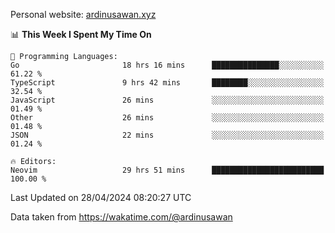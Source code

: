 Personal website: [ardinusawan.xyz](https://ardinusawan.xyz)

<!--START_SECTION:waka-->
📊 **This Week I Spent My Time On** 

```text
💬 Programming Languages: 
Go                       18 hrs 16 mins      ███████████████░░░░░░░░░░   61.22 % 
TypeScript               9 hrs 42 mins       ████████░░░░░░░░░░░░░░░░░   32.54 % 
JavaScript               26 mins             ░░░░░░░░░░░░░░░░░░░░░░░░░   01.49 % 
Other                    26 mins             ░░░░░░░░░░░░░░░░░░░░░░░░░   01.48 % 
JSON                     22 mins             ░░░░░░░░░░░░░░░░░░░░░░░░░   01.24 % 

🔥 Editors: 
Neovim                   29 hrs 51 mins      █████████████████████████   100.00 % 
```


 Last Updated on 28/04/2024 08:20:27 UTC
<!--END_SECTION:waka-->
Data taken from https://wakatime.com/@ardinusawan
